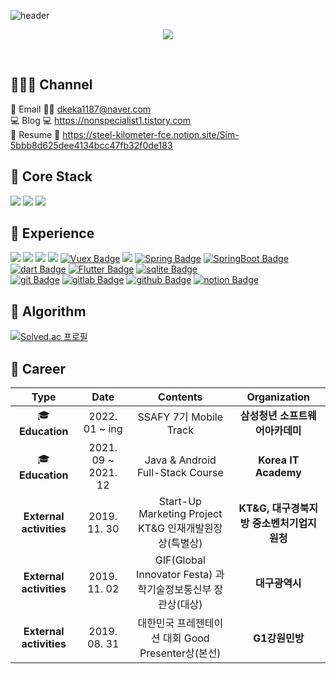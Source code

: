 ![header](https://capsule-render.vercel.app/api?type=soft&color=auto&height=150&section=header&text=SaehyunSim&fontSize=70&animation=twinkling)

<p align="center">
 <a href="https://hits.seeyoufarm.com"><img src="https://hits.seeyoufarm.com/api/count/incr/badge.svg?url=https%3A%2F%2Fgithub.com%2FNonspecialist1&count_bg=%23ED6DA3&title_bg=%2386757E&icon=github.svg&icon_color=%23E1DEDE&title=Hits&edge_flat=false"/></a>
</p>
</br>

## 🧏🏻‍♂️ Channel 
🎅 Email 🎅🏻 dkeka1187@naver.com <br/>
💻 Blog 💻 https://nonspecialist1.tistory.com <br/>
📃 Resume 📃 https://steel-kilometer-fce.notion.site/Sim-5bbb8d625dee4134bcc47fb32f0de183 <br/>

## 🌈 Core Stack 
<a href="https://github.com/dkeka1187" target="_blank"><img src="https://img.shields.io/badge/-Java-007396?style=flat-square&logo=Java&logoColor=white"/></a>
<a href="https://github.com/dkeka1187" target="_blank"><img src="https://img.shields.io/badge/-Kotlin-0095D5?style=flat-square&logo=Kotlin&logoColor=white"/></a> 
<a href="https://github.com/dkeka1187" target="_blank"><img src="https://img.shields.io/badge/-Android-3DDC84?style=flat-square&logo=Android&logoColor=white"/></a>
<br/>

## 🌸 Experience
<a href="https://github.com/dkeka1187" target="_blank"><img src="https://img.shields.io/badge/-HTML5-E34F26?style=flat-square&logo=HTML5&logoColor=white"/></a>
<a href="https://github.com/dkeka1187" target="_blank"><img src="https://img.shields.io/badge/-CSS3-1572B6?style=flat-square&logo=CSS3&logoColor=white"/></a>
<a href="https://github.com/dkeka1187" target="_blank"><img src="https://img.shields.io/badge/-JavaScript-F7DF1E?style=flat-square&logo=JavaScript&logoColor=white"/></a>
<a href="https://github.com/dkeka1187" target="_blank"><img src="https://img.shields.io/badge/-MySQL-4479A1?style=flat-square&logo=MySQL&logoColor=white"/></a>
[![Vuex Badge](https://img.shields.io/badge/vuex-4FC08D?style=flat-square&logo=Vue.js&logoColor=white)](https://www.Spring.org/)
<a href="https://github.com/dkeka1187" target="_blank"><img src="https://img.shields.io/badge/-Firebase-FFCA28?style=flat-square&logo=Firebase&logoColor=black"/></a>
[![Spring Badge](https://img.shields.io/badge/spring-6DB33F?style=flat-square&logo=Spring&logoColor=white)](https://www.Spring.org/)
[![SpringBoot Badge](https://img.shields.io/badge/springboot-6DB33F?style=flat-square&logo=Springboot&logoColor=white)](https://www.SpringBoot.org/)
[![dart Badge](https://img.shields.io/badge/dart-0175C2?style=flat-square&logo=dart&logoColor=white)](https://dart.org/)
[![Flutter Badge](https://img.shields.io/badge/Flutter-02569B?style=flat-square&logo=Flutter&logoColor=white)](https://Flutter.org/)
[![sqlite Badge](https://img.shields.io/badge/sqlite-003B57?style=flat-square&logo=sqlite&logoColor=white)](https://www.sqlite.com/)
</br>
[![git Badge](https://img.shields.io/badge/git-F05032?style=flat-square&logo=git&logoColor=white)](https://git.com/)
[![gitlab Badge](https://img.shields.io/badge/gitlab-FCA121?style=flat-square&logo=gitlab&logoColor=white)](https://gitlab.com/)
[![github Badge](https://img.shields.io/badge/github-181717?style=flat-square&logo=github&logoColor=white)](https://github.com/)
[![notion Badge](https://img.shields.io/badge/Notion-181717?style=flat-square&logo=Notion&logoColor=white)](https://www.notion.so/ko-kr)
<br/>

## 🎰 Algorithm 
[![Solved.ac
프로필](http://mazassumnida.wtf/api/v2/generate_badge?boj=dkeka1187)](https://solved.ac/dkeka1187)

## 💜 Career
| **Type** | **Date** | **Contents** | **Organization** |
|:--------:|:--------:|:--------:|:--------:|
| 🎓**Education** | 2022. 01 ~ ing | SSAFY 7기 Mobile Track | **삼성청년 소프트웨어아카데미** |
| 🎓**Education** | 2021. 09 ~ 2021. 12 | Java & Android Full-Stack Course | **Korea IT Academy** |
| **External activities** | 2019. 11. 30 | Start-Up Marketing Project KT&G 인재개발원장상(특별상) | **KT&G, 대구경북지방 중소벤처기업지원청** |
| **External activities** | 2019. 11. 02 | GIF(Global Innovator Festa) 과학기술정보통신부 장관상(대상) | **대구광역시** |
| **External activities** | 2019. 08. 31 | 대한민국 프레젠테이션 대회 Good Presenter상(본선) | **G1강원민방** |
